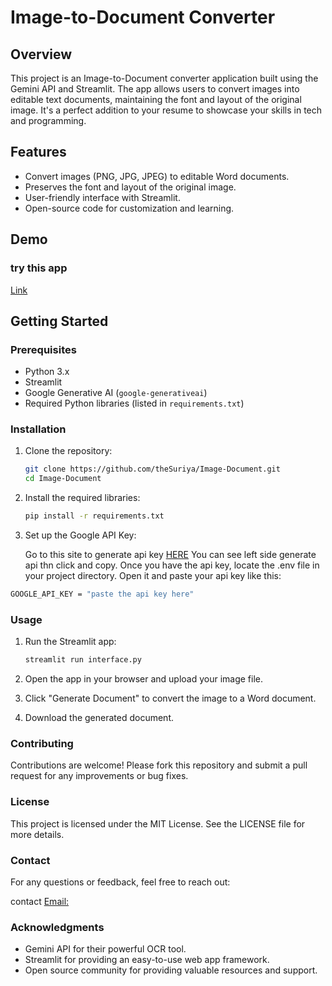 # Image-to-Document Converter

## Overview

This project is an Image-to-Document converter application built using the Gemini API and Streamlit. The app allows users to convert images into editable text documents, maintaining the font and layout of the original image. It's a perfect addition to your resume to showcase your skills in tech and programming.

## Features

- Convert images (PNG, JPG, JPEG) to editable Word documents.
- Preserves the font and layout of the original image.
- User-friendly interface with Streamlit.
- Open-source code for customization and learning.

## Demo

### try this app
[Link](https://huggingface.co/spaces/Mr-Vicky-01/Docx-Creator)

## Getting Started

### Prerequisites

- Python 3.x
- Streamlit
- Google Generative AI (`google-generativeai`)
- Required Python libraries (listed in `requirements.txt`)

### Installation

1. Clone the repository:
    ```bash
    git clone https://github.com/theSuriya/Image-Document.git
    cd Image-Document
    ```

2. Install the required libraries:
    ```bash
    pip install -r requirements.txt
    ```

3. Set up the Google API Key:

    Go to this site to generate api key [HERE](https://aistudio.google.com) You can see left side generate api thn click and copy. Once you have the api key, locate the .env file in your project directory. Open it and paste your api key like this:
  ```bash
  GOOGLE_API_KEY = "paste the api key here"
  ```

### Usage

1. Run the Streamlit app:
    ```bash
    streamlit run interface.py
    ```

2. Open the app in your browser and upload your image file.
3. Click "Generate Document" to convert the image to a Word document.
4. Download the generated document.

### Contributing
Contributions are welcome! Please fork this repository and submit a pull request for any improvements or bug fixes.

### License
This project is licensed under the MIT License. See the LICENSE file for more details.

### Contact
For any questions or feedback, feel free to reach out:

contact [Email:](pachaiappan1102@gamil.co)

### Acknowledgments
- Gemini API for their powerful OCR tool.
- Streamlit for providing an easy-to-use web app framework.
- Open source community for providing valuable resources and support.
